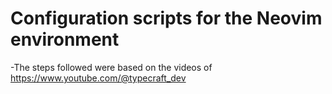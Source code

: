 
# Configuration scripts for the Neovim environment

-The steps followed were based on the videos of
    https://www.youtube.com/@typecraft_dev


